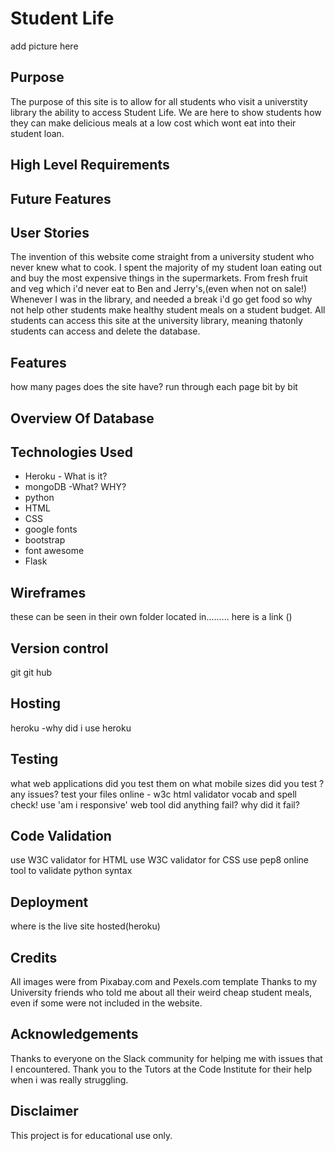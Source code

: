 # Student Life
add picture here

## Purpose
The purpose of this site is to allow for all students who visit a universtity library the ability to access Student Life. We are here to show students how they can make 
delicious meals at a low cost which wont eat into their student loan. 
## High Level Requirements
## Future Features
## User Stories
The invention of this website come straight from a university student who never knew what to cook. I spent the majority of my student 
loan eating out and buy the most expensive things in the supermarkets. From fresh fruit and veg which i'd never eat to Ben and Jerry's,(even when not on sale!)
Whenever I was in the library, and needed a break i'd go get food so why not help other students make healthy student meals on a 
student budget. All students can access this site at the university library, meaning thatonly students can access and delete the database.

## Features
how many pages does the site have? run through each page bit by bit

## Overview Of Database
## Technologies Used
- Heroku - What is it?
- mongoDB -What? WHY?
- python
- HTML
- CSS
- google fonts  
- bootstrap
- font awesome
- Flask


## Wireframes
these can be seen in their own folder located in......... here is a link ()
## Version control
git
git hub
## Hosting
heroku -why did i use heroku
## Testing
what web applications did you test them on
what mobile sizes did you test ? any issues?
test your files online - w3c html validator
vocab and spell check!
use 'am i responsive' web tool
did anything fail? why did it fail?
## Code Validation
use W3C validator for HTML
use W3C validator for CSS
use pep8 online tool to validate python syntax
## Deployment
where is the live site hosted(heroku)
## Credits
All images were from Pixabay.com and Pexels.com
template
Thanks to my University friends who told me about all their weird cheap student meals, even if some were not included in the website.
## Acknowledgements
Thanks to everyone on the Slack community for helping me with issues that I encountered.
Thank you to the Tutors at the Code Institute for their help when i was really struggling.
## Disclaimer
This project is for educational use only.
